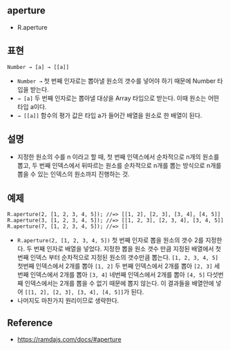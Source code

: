 ## aperture
- R.aperture

## 표현
```
Number → [a] → [[a]]
```
- `Number →` 첫 번째 인자로는 뽑아낼 원소의 갯수를 넣어야 하기 때문에 Number 타입을 받는다.
- `→ [a]` 두 번째 인자로는 뽑아낼 대상을 Array 타입으로 받는다. 이때 원소는 어떤 타입 a이다.
- `→ [[a]]` 함수의 평가 값은  타입 a가 들어간 배열을 원소로 한 배열이 된다.

## 설명
- 지정한 원소의 수를 n 이라고 할 때, 첫 번째 인덱스에서 순차적으로 n개의 원소를 뽑고, 두 번째 인덱스에서 뒤따르는 원소를 순차적으로 n개를 뽑는 방식으로 n개를 뽑을 수 있는 인덱스의 원소까지 진행하는 것.

## 예제
```
R.aperture(2, [1, 2, 3, 4, 5]); //=> [[1, 2], [2, 3], [3, 4], [4, 5]]
R.aperture(3, [1, 2, 3, 4, 5]); //=> [[1, 2, 3], [2, 3, 4], [3, 4, 5]]
R.aperture(7, [1, 2, 3, 4, 5]); //=> []
```
- `R.aperture(2, [1, 2, 3, 4, 5])` 첫 번째 인자로 뽑을 원소의 갯수 2를 지정한다. 두 번째 인자로 배열을 넣었다. 지정한 뽑을 원소 갯수 만큼 지정된 배열에서 첫번째 인덱스 부터 순차적으로 지정된 원소의 갯수만큼 뽑는다. `[1, 2, 3, 4, 5]` 첫번째 인덱스에서 2개를 뽑아 `[1, 2]` 두 번째 인덱스에서 2개를 뽑아 `[2, 3]` 세 번째 인덱스에서 2개를 뽑아 `[3, 4]` 네번째 인덱스에서 2개를 뽑아 `[4, 5]` 다섯번째 인덱스에서는 2개를 뽑을 수 없기 때문에 뽑지 않는다. 이 결과들을 배열안에 넣어 `[[1, 2], [2, 3], [3, 4], [4, 5]]`가 된다. 
- 나머지도 마찬가지 원리이므로 생략한다.


## Reference
- https://ramdajs.com/docs/#aperture
